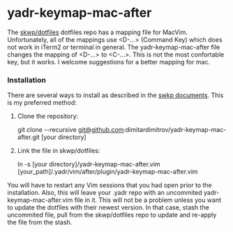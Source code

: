 # yadr-keymap-mac-after

The [skwp/dotfiles](https://github.com/skwp/dotfiles#installation) dotfiles repo has a mapping file for MacVim. Unfortunately, all of the mappings use \<D-...\> (Command Key) which does not work in iTerm2 or terminal in general. The yadr-keymap-mac-after file changes the mapping of \<D-...\> to \<C-...\>. This is not the most confortable key, but it works. I welcome suggestions for a better mapping for mac. 

### Installation
There are several ways to install as described in the [swkp documents](https://github.com/skwp/dotfiles/blob/master/doc/vim/keymaps.md). This is my preferred method:
  1. Clone the repository:

        git clone --recursive git@github.com:dimitardimitrov/yadr-keymap-mac-after.git [your directory]

  2. Link the file in skwp/dotfiles:

        ln -s [your directory]/yadr-keymap-mac-after.vim [your_path]/.yadr/vim/after/plugin/yadr-keymap-mac-after.vim

You will have to restart any Vim sessions that you had open prior to the installation. Also, this will leave your .yadr repo with an uncommited yadr-keymap-mac-after.vim file in it. This will not be a problem unless you want to update the dotfiles with their newest version. In that case, stash the uncommited file, pull from the skwp/dotfiles repo to update and re-apply the file from the stash.


